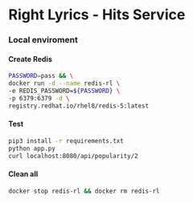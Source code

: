 # Right Lyrics - Hits Service

### Local enviroment


#### Create Redis
```bash
PASSWORD=pass && \
docker run -d --name redis-rl \
-e REDIS_PASSWORD=${PASSWORD} \
-p 6379:6379 -d \
registry.redhat.io/rhel8/redis-5:latest
```

#### Test

```bash
pip3 install -r requirements.txt
python app.py
curl localhost:8080/api/popularity/2
```

#### Clean all

```bash
docker stop redis-rl && docker rm redis-rl
```
